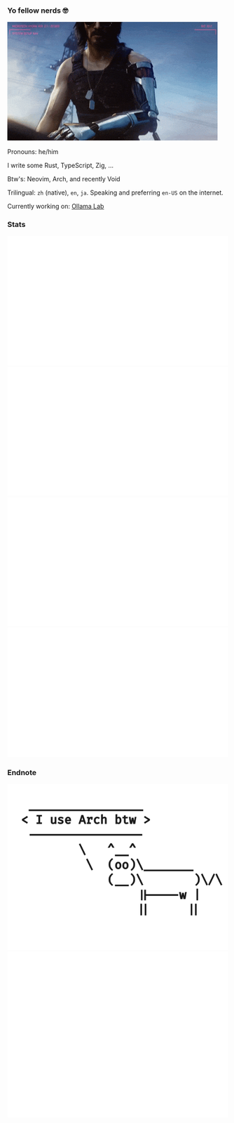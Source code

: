 ### Yo fellow nerds 🤓

![Yo!](./images/cyberpunk-silverhand.gif)

Pronouns: he/him

I write some Rust, TypeScript, Zig, ...

Btw's: Neovim, Arch, and recently Void

Trilingual: `zh` (native), `en`, `ja`. Speaking and preferring `en-US` on the internet.

Currently working on: [Ollama Lab](https://github.com/chardoncs/ollama-lab)

### Stats

![](https://raw.githubusercontent.com/chardoncs/github-stats/refs/heads/master/generated/overview.svg#gh-dark-mode-only)
![](https://raw.githubusercontent.com/chardoncs/github-stats/refs/heads/master/generated/overview.svg#gh-light-mode-only)
![](https://raw.githubusercontent.com/chardoncs/github-stats/1a69f06634b5231a2dcfefdd85388ea9b247a281/generated/languages.svg#gh-dark-mode-only)
![](https://raw.githubusercontent.com/chardoncs/github-stats/1a69f06634b5231a2dcfefdd85388ea9b247a281/generated/languages.svg#gh-light-mode-only)

### Endnote

![](./images/cow-light.svg#gh-light-mode-only)
![](./images/cow-dark.svg#gh-dark-mode-only)
